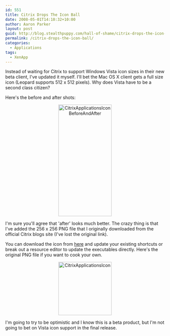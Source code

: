 ```yaml
---
id: 551
title: Citrix Drops The Icon Ball
date: 2008-05-01T14:10:32+10:00
author: Aaron Parker
layout: post
guid: http://blog.stealthpuppy.com/hall-of-shame/citrix-drops-the-icon-ball
permalink: /citrix-drops-the-icon-ball/
categories:
  - Applications
tags:
  - XenApp
---
```

Instead of waiting for Citrix to support Windows Vista icon sizes in their new beta client, I've updated it myself. I'll bet the Mac OS X client gets a full size icon (Leopard supports 512 x 512 pixels). Why does Vista have to be a second class citizen?

Here's the before and after shots:

<p align="center">
  <img border="0" alt="CitrixApplicationsIconBeforeAndAfter" src="http://stealthpuppy.com/wp-content/uploads/2008/05/citrixapplicationsiconbeforeandafter.png" width="168" height="352" />
</p>

I'm sure you'll agree that 'after' looks much better. The crazy thing is that I've added the 256 x 256 PNG file that I originally downloaded from the official Citrix blogs site (I've lost the original link).

You can download the icon from [here](http://stealthpuppy.com/wp-content/uploads/2008/05/CitrixApplications.ico) and update your existing shortcuts or break out a resource editor to update the executables directly. Here's the original PNG file if you want to cook your own.

<p align="center">
  <img border="0" alt="CitrixApplicationsIcon" src="http://stealthpuppy.com/wp-content/uploads/2008/05/citrixapplicationsicon.png" width="168" height="168" />
</p>

I'm going to try to be optimistic and I know this is a beta product, but I'm not going to bet on Vista icon support in the final release.